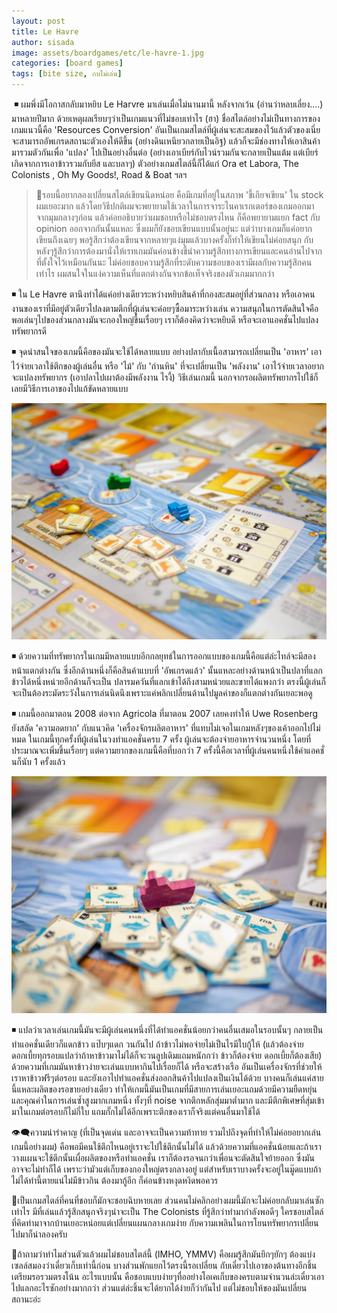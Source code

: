 ```yaml
---
layout: post
title: Le Havre
author: sisada
image: assets/boardgames/etc/le-havre-1.jpg
categories: [board games]
tags: [bite size, กบไม่เล่น]
---
```

 ◾️ ผมพึ่งมีโอกาสกลับมาหยิบ Le Harvre มาเล่นเมื่อไม่นานมานี้ หลังจากเว้น (อ่านว่าหลบเลี่ยง....) มาหลายปีมาก ด้วยเหตุผลเรียบๆว่าเป็นเกมแนวที่ไม่ชอบเท่าไร (ฮา) ชื่อสไตล์อย่างไม่เป็นทางการของเกมแนวนี้คือ 'Resources Conversion' อันเป็นเกมสไตล์ที่ผู้เล่นจะสะสมของไว้แล้วตัวของเนี่ยจะสามารถอัพเกรดสถานะตัวเองให้ดีขึ้น (อย่างดินเหนียวกลายเป็นอิฐ) แล้วก็จะมีช่องทางให้เอาสินค้ามารวมตัวกันเพื่อ 'แปลง' ไปเป็นอย่างอื่นต่อ (อย่างเอาเบียร์กับไวน์รวมกันจะกลายเป็นแต้ม แต่เบียร์เกิดจากการเอาข้าวรวมกับยีส และบลาๆ) ตัวอย่างเกมสไตล์นี้ก็ได้แก่ Ora et Labora, The Colonists , Oh My Goods!, Road & Boat ฯลฯ


> 📌รอบนี้อยากลองเปลี่ยนสไตล์เขียนนิดหน่อย คือมีเกมที่อยู่ในสภาพ 'ขี้เกียจเขียน' ใน stock ผมเยอะมาก แล้วโดยวิธีปกติผมจะพยายามใช้เวลาในการจาระไนคาเรกเตอร์ของเกมออกมาจากมุมกลางๆก่อน แล้วค่อยอธิบายว่าผมชอบหรือไม่ชอบตรงไหน ก็คือพยายามแยก fact กับ opinion ออกจากกันนั้นแหละ ซึ่งผมก็ยังชอบเขียนแบบนั้นอยู่นะ แต่ว่าบางเกมก็แค่อยากเขียนถึงเฉยๆ พอรู้สึกว่าต้องเขียนจากหลายๆแง่มุมแล้วบางครั้งก็ทำให้เขียนไม่ค่อยสนุก กับหลังๆรู้สึกว่าการต้องมานั่งให้เรทเกมมันค่อนข้างชี้นำความรู้สึกทางการเขียนและคนอ่านไปจากที่ตั้งใจไว้เหมือนกันนะ ไม่ค่อยชอบความรู้สึกที่ระดับความชอบของเรามีผลกับความรู้สึกคนเท่าไร ผมสนใจในแง่ความเห็นที่แตกต่างกันจากข้อเท็จจริงของตัวเกมมากกว่า



◾️ ใน Le Havre ตานึงทำได้แค่อย่างเดียวระหว่างหยิบสินค้าที่กองสะสมอยู่ที่ส่วนกลาง หรือเอาคนงานของเราที่มีอยู่ตัวเดียวไปลงตามตึกที่ผู้เล่นจะค่อยๆซื้อมาระหว่างเล่น ความสนุกในการตัดสินใจคือพอเล่นๆไปของส่วนกลางมันจะกองใหญ่ขึ้นเรื่อยๆ เราก็ต้องคิดว่าจะหยิบดี หรือจะเอาแอคชั่นไปแปลงทรัพยากรดี

◾️ จุดน่าสนใจของเกมนี้คือของมันจะใช้ได้หลายแบบ อย่างปลากับเนื้อสามารถเปลี่ยนเป็น 'อาหาร' เอาไว้จ่ายเวลาใช้ตึกของผู้เล่นอื่น หรือ 'ไม้' กับ 'ถ่านหิน' ที่จะเปลี่ยนเป็น 'พลังงาน' เอาไว้จ่ายเวลาอยากจะแปลงทรัพยากร (เอาปลาไปเผาต้องมีพลังงาน ไรงี้) วิธีเล่นเกมนี้ นอกจากรอผลิตทรัพยากรไปใช้ก็เลยมีวิธีการเอาของไปแก้ขัดหลายแบบ

![](/assets/boardgames/etc/le-havre-3.jpg)

◾️ ด้วยความที่ทรัพยากรในเกมมีหลายแบบอีกกลยุทธ์ในการออกแบบของเกมนี้คือแต่ล่ะไทล์จะมีสองหน้าแตกต่างกัน ซึ่งอีกด้านหนึ่งก็คือสินค้าแบบที่ 'อัพเกรดแล้ว' นั้นแหละอย่างด้านหน้าเป็นปลาที่แลกข้าวได้หนึ่งหน่วยอีกด้านก็จะเป็น ปลารมควันที่แลกเข้าได้ถึงสามหน่วยและขายได้แพงกว่า ตรงนี้ผู้เล่นก็จะเป็นต้องระมัดระวังในการเล่นนิดนึงเพราะแค่พลิกเปลี่ยนด้านไปมูลค่าของก็แตกต่างกันเยอะพอดู

◾️ เกมนี้ออกมาตอน 2008 ต่อจาก Agricola ที่มาตอน 2007 เลยคงทำให้ Uwe Rosenberg ยังสลัด 'ความอดยาก' กับแนวคิด 'เครื่องจักรผลิตอาหาร' ที่แทบไม่เจอในเกมหลังๆของเค้าออกไปไม่หมด ในเกมนี้ทุกครั้งที่ผู้เล่นในวงทำแอคชั่นครบ 7 ครั้ง ผู้เล่นจะต้องจ่ายอาหารจำนวนหนึ่ง โดยที่ประมาณจะเพิ่มขึ้นเรื่อยๆ แต่ความยากของเกมนี้คือที่บอกว่า 7 ครั้งนี้คือเวลาที่ผู้เล่นคนหนึ่งใช้คำแอคชั่นก็นับ 1 ครั้งแล้ว

![](/assets/boardgames/etc/le-havre-4.jpg)

◾️ แปลว่าเวลาเล่นเกมนี้มันจะมีผู้เล่นคนหนึ่งที่ได้ทำแอคชั่นน้อยกว่าคนอื่นเสมอในรอบนั้นๆ กลายเป็นทำแอคชั่นเดียวก็แดกข้าว แป๊บๆแดก วนกันไป ถ้าข้าวไม่พอจ่ายไม่เป็นไรมีใบกู้ให้ (แล้วต้องจ่ายดอกเบี้ยทุกรอบแปลว่าถ้าหาข้าวมาไม่ได้ก็จะวนลูปเดิมแถมหนักกว่า ข้าวก็ต้องจ่าย ดอกเบี้ยก็ต้องเสีย) ด้วยความที่เกมมันหาข้าวง่ายจะเล่นแบบหากินไปเรื่อยก็ได้ หรือจะสร้างเรือ อันเป็นเครื่องจักรที่ช่วยให้เราหาข้าวฟรีๆต่อรอบ และยังเอาไปทำแอคชั่นส่งออกสินค้าไปแปลงเป็นเงินได้ด้วย บางคนก็เล่นแค่สายนี้แหละผลิตของรอขายอย่างเดียว ทำให้เกมนี้มันเป็นเกมที่มีสายการเล่นเยอะแถมด้วยมีความยืดหยุ่นและคุณค่าในการเล่นซ้ำสูงมากเกมหนึ่ง ทั้งๆที่ noise จากตึกหลักสุ่มมาต่ำมาก และมีตึกพิเศษที่สุ่มเข้ามาในเกมต่อรอบก็ไม่กี่ใบ แถมกั๊กไม่ได้อีกเพราะตึกของเราก็จริงแต่คนอื่นมาใช้ได้

👁‍🗨ความน่ารำคาญ (ที่เป็นจุดเด่น และอาจจะเป็นความท้าทาย รวมไปถึงจุดที่ทำให้ไม่ค่อยอยากเล่นเกมนี้อย่างผม) คือพอมีคนใช้ตึกไหนอยู่เราจะไปใช้ตึกนั้นไม่ได้ แล้วด้วยความที่แอคชั่นน้อยและถ้าเราวางแผนจะใช้ตึกนั้นเผื่อผลิตของหรือทำแอคชั่น เราก็ต้องรอจนกว่าเพื่อนจะตัดสินใจย้ายออก ซึ่งมันอาจจะไม่ทำก็ได้ เพราะว่ามัวแต่เก็บของกองใหญ่ตรงกลางอยู่ แต่สำหรับเราบางครั้งจะอยู่ในมู๊ดแบบถ้าไม่ได้ทำนี้ตายแน่ไม่มีข้าวกิน ต้องมากู้อีก ก็ค่อนข้างหงุดหงิดพอควร


💭เป็นเกมสไตล์ที่คนที่ชอบก็มักจะชอบฉิบหายเลย ส่วนคนไม่คลิกอย่างผมนี้มักจะไม่ค่อยกลับมาเล่นซักเท่าไร มีที่เล่นแล้วรู้สึกสนุกจริงๆน่าจะเป็น The Colonists ที่รู้สึกว่าทำมากำลังพอดีๆ ใครชอบสไตล์ที่คิดท่ามาจากบ้านเยอะหน่อยแต่เปลี่ยนแผนกลางเกมง่าย กับความเพลินในการโยนทรัพยากรเปลี่ยนไปมาก็น่าลองครับ

💭ถ้าถามว่าทำไมส่วนตัวแล้วผมไม่ชอบสไตล์นี้ (IMHO, YMMV) คือผมรู้สึกมันยึกๆยักๆ ต้องแบ่งเซลล์สมองว่าเดี๋ยวเก็บเท่านี้ก่อน บางส่วนพักแยกไว้ตรงนี้รอเปลี่ยน กับเดี๋ยวไปเอาของต้นทางอีกชิ้นเตรียมรอรวมตรงโน้น อะไรแบบนั้น คือชอบแบบง่ายๆทื่ออย่างโอเคเก็บของครบตามจำนวนล่ะเดี๋ยวเอาไปแลกอะไรซักอย่างมากกว่า ส่วนแต่ล่ะชิ้นจะได้ยากได้ง่ายก็ว่ากันไป แต่ไม่ชอบให้ของมันเปลี่ยนสถานะอ่ะ